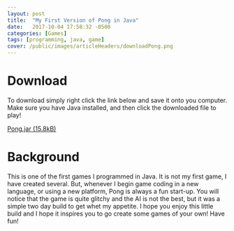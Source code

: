 ```yaml
---
layout: post
title:  "My First Version of Pong in Java"
date:   2017-10-04 17:58:32 -0500
categories: [Games]
tags: [programming, java, game]
cover: /public/images/articleHeaders/downloadPong.png
---
```


Download
========

To download simply right click the link below and save it onto you computer. Make sure you have Java installed, and then click the downloaded file to play!

[Pong.jar (15.8kB)][1]

Background
==========

This is one of the first games I programmed in Java. It is not my first game, I have created several. But, whenever I begin game coding in a new language, or using a new platform, Pong is always a fun start-up. You will notice that the game is quite glitchy and the AI is not the best, but it was a simple two day build to get whet my appetite. I hope you enjoy this little build and I hope it inspires you to go create some games of your own! Have fun!

[1]: https://github.com/ambrosiogabe/ambrosiogabe.github.io/releases/download/Pong/Pong.jar
